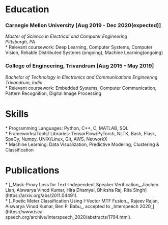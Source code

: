 <h1>Education</h1>
<h3>Carnegie Mellon University [Aug 2019 - Dec 2020(expected)]</h3>
<i>Master of Science in Electrical and Computer Engineering</i><br>
<i>Pittsburgh, PA</i><br>
* Relevant coursework: Deep Learning, Computer Systems, Computer Vision, Reliable Distributed Systems (ongoing), Machine Learning(ongoing)

<h3>College of Engineering, Trivandrum [Aug 2015 - May 2019]</h3> 
<i>Bachelor of Technology in Electronics and Communications Engineering</i><br>
<i>Trivandrum, India</i><br>
* Relevant coursework: Embedded Systems, Computer Communication, Pattern Recognition, Digital Image Processing

<h1>Skills</h1>
* Programming Languages: Python, C++, C, MATLAB, SQL<br>
* Frameworks/Tools/ Libraries: TensorFlow/PyTorch, NLTK, Bash, Flask, SpaCy, Numpy, UNIX/Linux, Git, AWS, NetworkX<br>
* Machine Learning: Data Visualization, Predictive Modeling, Clustering & Classification<br>

<h1> Publications</h1>
* [_Mask-Proxy Loss for Text-Independent Speaker Verification_,Jiachen Lian, Aiswarya Vinod Kumar, Hira Dhamyal, Bhiksha Raj, Rita Singh](https://arxiv.org/abs/2011.04491).<br>
* [_Poetic Meter Classification Using I-Vector MTF Fusion_, Rajeev Rajan, Aiswarya Vinod Kumar, Ben P. Babu_, accepted to _Interspeech 2020_](https://www.isca-speech.org/archive/Interspeech_2020/abstracts/1794.html).
